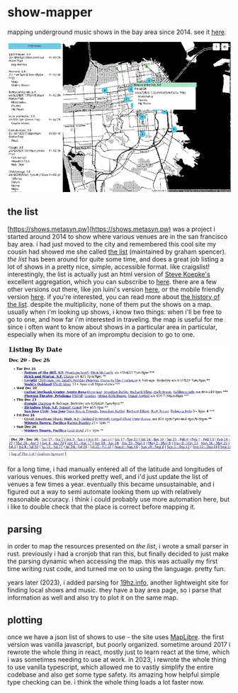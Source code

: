 # show-mapper

<!--epistemic=dendroid-->

mapping underground music shows in the bay area since 2014. see it [here](https://shows.metasyn.pw).

<img src="resources/img/dithered_show-mapper.png" alt="screenshot of shows.metasyn.pw"><img>

## the list

[https://shows.metasyn.pw](https://shows.metasyn.pw) was a project i started
around 2014 to show where various venues are in the san francisco bay area. i
had just moved to the city and remembered this cool site my cousin had showed
me she called [the list](http://www.foopee.com/punk/the-list/) (maintained by
graham spencer). _the list_ has been around for quite some time, and does a
great job listing a lot of shows in a pretty nice, simple, accessible format.
like craigslist! interestingly, the list is actually just an html version of <a
href="mailto:skoepke@calweb.com"> Steve Koepke's</a> excellent aggregation,
which you can subscribe to [here](https://stevelist.com/). there are a few
other versions out there, like jon luini's version
[here](http://jon.luini.com/thelist/date.html), or the mobile friendly version
[here](https://www.riotlist.com/sf/). if you're interested, you can read more about
[the history of the list](https://bayareapunk.com/blog/what-is-the-list.html).
despite the multiplicity, none of them put the shows on a map. usually when i'm
looking up shows, i know two things: when i'll be free to go to one, and how
far i'm interested in traveling. the map is useful for me since i often want to
know about shows in a particular area in particular, especially when its more
of an impromptu decision to go to one.

<img src="resources/img/dithered_foopee.png" alt="screenshot of foopee.com"></img>

for a long time, i had manually entered all of the latitude and longitudes of
various venues. this worked pretty well, and i'd just update the list of
venues a few times a year. eventually this became unsustainable, and i
figured out a way to semi automate looking them up with relatively
reasonable accuracy. i think i could probably use more automation here,
but i like to double check that the place is correct before mapping it.

## parsing

in order to map the resources presented on _the list_, i wrote a small parser
in rust. previously i had a cronjob that ran this, but finally decided to just
make the parsing dynamic when accessing the map. this was actually my first time
writing rust code, and turned me on to using the language. pretty fun.

years later (2023), i added parsing for [19hz.info](https://19hz.info), another
lightweight site for finding local shows and music. they have a bay area page,
so i parse that information as well and also try to plot it on the same map.

## plotting

once we have a json list of shows to use - the site uses
[MapLibre](https://maplibre.org/). the first version was vanilla javascript,
but poorly organized. sometime around 2017 i rewrote the whole thing in react,
mostly just to learn react at the time, which i was sometimes needing to use at
work. in 2023, i rewrote the whole thing to use vanilla typescript, which
allowed me to vastly simplify the entire codebase and also get some type
safety. its amazing how helpful simple type checking can be. i think the whole thing
loads a lot faster now.
